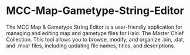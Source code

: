 # MCC-Map-Gametype-String-Editor
The MCC Map &amp; Gametype String Editor is a user-friendly application for managing and editing map and gametype files for Halo: The Master Chief Collection. This tool allows you to browse, modify, and organize .bin, .dat, and .mvar files, including updating file names, titles, and descriptions.
